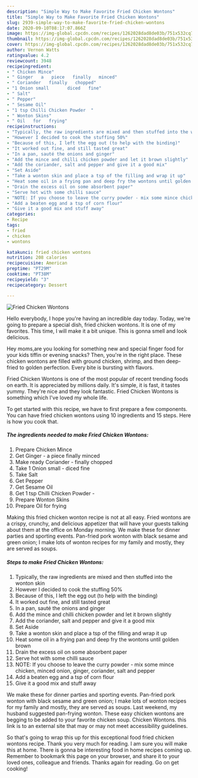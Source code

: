 ```yaml
---
description: "Simple Way to Make Favorite Fried Chicken Wontons"
title: "Simple Way to Make Favorite Fried Chicken Wontons"
slug: 2939-simple-way-to-make-favorite-fried-chicken-wontons
date: 2020-09-10T08:17:07.866Z
image: https://img-global.cpcdn.com/recipes/1262028dad8de03b/751x532cq70/fried-chicken-wontons-recipe-main-photo.jpg
thumbnail: https://img-global.cpcdn.com/recipes/1262028dad8de03b/751x532cq70/fried-chicken-wontons-recipe-main-photo.jpg
cover: https://img-global.cpcdn.com/recipes/1262028dad8de03b/751x532cq70/fried-chicken-wontons-recipe-main-photo.jpg
author: Vernon Watts
ratingvalue: 4.2
reviewcount: 3948
recipeingredient:
- " Chicken Mince"
- " Ginger   a   piece   finally   minced"
- " Coriander   finally   chopped"
- "1 Onion small       diced   fine"
- " Salt"
- " Pepper"
- " Sesame Oil"
- "1 tsp Chilli Chicken Powder  "
- " Wonton Skins"
- " Oil   for   frying"
recipeinstructions:
- "Typically, the raw ingredients are mixed and then stuffed into the wonton skin"
- "However I decided to cook the stuffing 50%"
- "Because of this, I left the egg out (to help with the binding)"
- "It worked out fine, and still tasted great"
- "In a pan, sauté the onions and ginger"
- "Add the mince and chilli chicken powder and let it brown slightly"
- "Add the coriander, salt and pepper and give it a good mix"
- "Set Aside"
- "Take a wonton skin and place a tsp of the filling and wrap it up"
- "Heat some oil in a frying pan and deep fry the wontons until golden brown"
- "Drain the excess oil on some absorbent paper"
- "Serve hot with some chilli sauce"
- "NOTE: If you choose to leave the curry powder - mix some mince chicken, minced onion, ginger, coriander, salt and pepper"
- "Add a beaten egg and a tsp of corn flour"
- "Give it a good mix and stuff away"
categories:
- Recipe
tags:
- fried
- chicken
- wontons

katakunci: fried chicken wontons 
nutrition: 208 calories
recipecuisine: American
preptime: "PT29M"
cooktime: "PT38M"
recipeyield: "3"
recipecategory: Dessert

---
```



![Fried Chicken Wontons](https://img-global.cpcdn.com/recipes/1262028dad8de03b/751x532cq70/fried-chicken-wontons-recipe-main-photo.jpg)

Hello everybody, I hope you're having an incredible day today. Today, we're going to prepare a special dish, fried chicken wontons. It is one of my favorites. This time, I will make it a bit unique. This is gonna smell and look delicious.

Hey moms,are you looking for something new and special finger food for your kids tiffin or evening snacks? Then, you&#39;re in the right place. These chicken wontons are filled with ground chicken, shrimp, and then deep-fried to golden perfection. Every bite is bursting with flavors.

Fried Chicken Wontons is one of the most popular of recent trending foods on earth. It is appreciated by millions daily. It's simple, it is fast, it tastes yummy. They're nice and they look fantastic. Fried Chicken Wontons is something which I've loved my whole life.


To get started with this recipe, we have to first prepare a few components. You can have fried chicken wontons using 10 ingredients and 15 steps. Here is how you cook that.

<!--inarticleads1-->

##### The ingredients needed to make Fried Chicken Wontons:

1. Prepare  Chicken Mince
1. Get  Ginger -  a   piece   finally   minced
1. Make ready  Coriander -  finally   chopped
1. Take 1 Onion small     -  diced   fine
1. Take  Salt
1. Get  Pepper
1. Get  Sesame Oil
1. Get 1 tsp Chilli Chicken Powder  -
1. Prepare  Wonton Skins
1. Prepare  Oil   for   frying


Making this fried chicken wonton recipe is not at all easy. Fried wontons are a crispy, crunchy, and delicious appetizer that will have your guests talking about them at the office on Monday morning. We make these for dinner parties and sporting events. Pan-fried pork wonton with black sesame and green onion; I make lots of wonton recipes for my family and mostly, they are served as soups. 

<!--inarticleads2-->

##### Steps to make Fried Chicken Wontons:

1. Typically, the raw ingredients are mixed and then stuffed into the wonton skin
1. However I decided to cook the stuffing 50%
1. Because of this, I left the egg out (to help with the binding)
1. It worked out fine, and still tasted great
1. In a pan, sauté the onions and ginger
1. Add the mince and chilli chicken powder and let it brown slightly
1. Add the coriander, salt and pepper and give it a good mix
1. Set Aside
1. Take a wonton skin and place a tsp of the filling and wrap it up
1. Heat some oil in a frying pan and deep fry the wontons until golden brown
1. Drain the excess oil on some absorbent paper
1. Serve hot with some chilli sauce
1. NOTE: If you choose to leave the curry powder - mix some mince chicken, minced onion, ginger, coriander, salt and pepper
1. Add a beaten egg and a tsp of corn flour
1. Give it a good mix and stuff away


We make these for dinner parties and sporting events. Pan-fried pork wonton with black sesame and green onion; I make lots of wonton recipes for my family and mostly, they are served as soups. Last weekend, my husband suggested pan-frying wonton. These easy chicken wontons are begging to be added to your favorite chicken soup. Chicken Wontons. this link is to an external site that may or may not meet accessibility guidelines. 

So that's going to wrap this up for this exceptional food fried chicken wontons recipe. Thank you very much for reading. I am sure you will make this at home. There is gonna be interesting food in home recipes coming up. Remember to bookmark this page on your browser, and share it to your loved ones, colleague and friends. Thanks again for reading. Go on get cooking!
